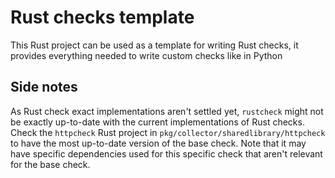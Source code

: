 # Rust checks template

This Rust project can be used as a template for writing Rust checks, it provides everything needed to write custom checks like in Python

## Side notes

As Rust check exact implementations aren't settled yet, `rustcheck` might not be exactly up-to-date with the current implementations of Rust checks.
Check the `httpcheck` Rust project in `pkg/collector/sharedlibrary/httpcheck` to have the most up-to-date version of the base check.
Note that it may have specific dependencies used for this specific check that aren't relevant for the base check.
